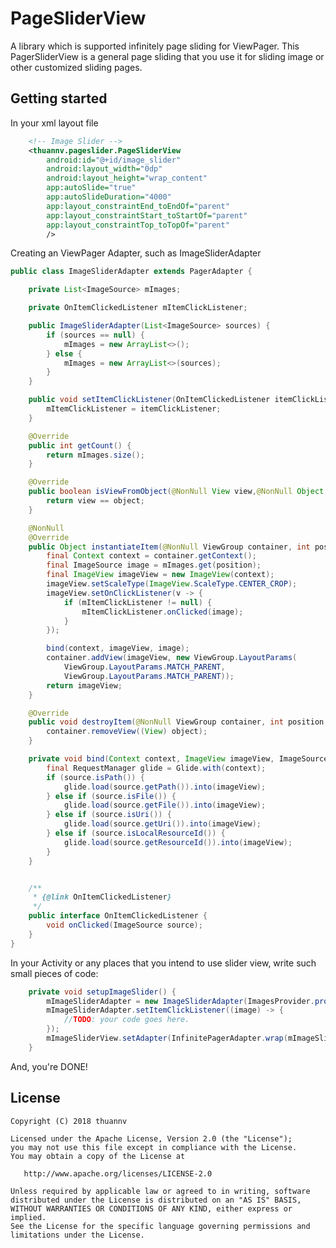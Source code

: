 # PageSliderView
A library which is supported infinitely page sliding for ViewPager. This PagerSliderView is a general page sliding that you use it for sliding image or other customized sliding pages.

## Getting started

In your xml layout file
```xml
    <!-- Image Slider -->
    <thuannv.pageslider.PageSliderView
        android:id="@+id/image_slider"
        android:layout_width="0dp"
        android:layout_height="wrap_content"
        app:autoSlide="true"
        app:autoSlideDuration="4000"
        app:layout_constraintEnd_toEndOf="parent"
        app:layout_constraintStart_toStartOf="parent"
        app:layout_constraintTop_toTopOf="parent"
        />
```
Creating an ViewPager Adapter, such as ImageSliderAdapter
```java
public class ImageSliderAdapter extends PagerAdapter {

    private List<ImageSource> mImages;

    private OnItemClickedListener mItemClickListener;

    public ImageSliderAdapter(List<ImageSource> sources) {
        if (sources == null) {
            mImages = new ArrayList<>();
        } else {
            mImages = new ArrayList<>(sources);
        }
    }

    public void setItemClickListener(OnItemClickedListener itemClickListener) {
        mItemClickListener = itemClickListener;
    }

    @Override
    public int getCount() {
        return mImages.size();
    }

    @Override
    public boolean isViewFromObject(@NonNull View view,@NonNull Object object) {
        return view == object;
    }

    @NonNull
    @Override
    public Object instantiateItem(@NonNull ViewGroup container, int position) {
        final Context context = container.getContext();
        final ImageSource image = mImages.get(position);
        final ImageView imageView = new ImageView(context);
        imageView.setScaleType(ImageView.ScaleType.CENTER_CROP);
        imageView.setOnClickListener(v -> {
            if (mItemClickListener != null) {
                mItemClickListener.onClicked(image);
            }
        });

        bind(context, imageView, image);
        container.addView(imageView, new ViewGroup.LayoutParams(
            ViewGroup.LayoutParams.MATCH_PARENT, 
            ViewGroup.LayoutParams.MATCH_PARENT));
        return imageView;
    }

    @Override
    public void destroyItem(@NonNull ViewGroup container, int position, Object object) {
        container.removeView((View) object);
    }

    private void bind(Context context, ImageView imageView, ImageSource source) {
        final RequestManager glide = Glide.with(context);
        if (source.isPath()) {
            glide.load(source.getPath()).into(imageView);
        } else if (source.isFile()) {
            glide.load(source.getFile()).into(imageView);
        } else if (source.isUri()) {
            glide.load(source.getUri()).into(imageView);
        } else if (source.isLocalResourceId()) {
            glide.load(source.getResourceId()).into(imageView);
        }
    }


    /**
     * {@link OnItemClickedListener}
     */
    public interface OnItemClickedListener {
        void onClicked(ImageSource source);
    }
}
```

In your Activity or any places that you intend to use slider view, write such small pieces of code:
```java
    private void setupImageSlider() {
        mImageSliderAdapter = new ImageSliderAdapter(ImagesProvider.provides());
        mImageSliderAdapter.setItemClickListener((image) -> {
            //TODO: your code goes here.
        });
        mImageSliderView.setAdapter(InfinitePagerAdapter.wrap(mImageSliderAdapter));
    }
```

And, you're DONE!




## License

    Copyright (C) 2018 thuannv

    Licensed under the Apache License, Version 2.0 (the "License");
    you may not use this file except in compliance with the License.
    You may obtain a copy of the License at

       http://www.apache.org/licenses/LICENSE-2.0

    Unless required by applicable law or agreed to in writing, software
    distributed under the License is distributed on an "AS IS" BASIS,
    WITHOUT WARRANTIES OR CONDITIONS OF ANY KIND, either express or implied.
    See the License for the specific language governing permissions and
    limitations under the License.